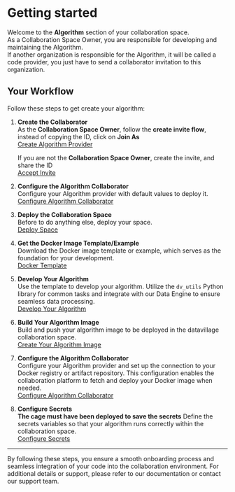 # Getting started

Welcome to the **Algorithm** section of your collaboration space.  
As a Collaboration Space Owner, you are responsible for developing and maintaining the Algorithm.  
If another organization is responsible for the Algorithm, it will be called a code provider, you just have to send a collaborator invitation to this organization.

## Your Workflow

Follow these steps to get create your algorithm:

1. **Create the Collaborator**  
   As the **Collaboration Space Owner**, follow the **create invite flow**, instead of copying the ID, click on **Join As**  
   [Create Algorithm Provider](/docs/user-manual/code-provider/create-invite)

   If you are not the **Collaboration Space Owner**, create the invite, and share the ID  
   [Accept Invite](/docs/user-manual/code-provider/accept-invite)

2. **Configure the Algorithm Collaborator**  
   Configure your Algorithm provider with default values to deploy it.  
   [Configure Algorithm Collaborator](/docs/user-manual/code-provider/configure-collaborator/general)

3. **Deploy the Collaboration Space**  
   Before to do anything else, deploy your space.  
   [Deploy Space](/docs/user-manual/collaboration-space-owner/cage-management/deploy-cage)

4. **Get the Docker Image Template/Example**  
   Download the Docker image template or example, which serves as the foundation for your development.  
   [Docker Template](/docs/user-manual/code-provider/create-algorithm/get-docker-template)

5. **Develop Your Algorithm**  
   Use the template to develop your algorithm. Utilize the `dv_utils` Python library for common tasks and integrate with our Data Engine to ensure seamless data processing.  
   [Develop Your Algorithm](/docs/user-manual/code-provider/create-algorithm/develop-algorithm)

6. **Build Your Algorithm Image**  
   Build and push your algorithm image to be deployed in the datavillage collaboration space.  
   [Create Your Algorithm Image](/docs/user-manual/code-provider/create-algorithm/create-docker-image)

7. **Configure the Algorithm Collaborator**  
   Configure your Algorithm provider and set up the connection to your Docker registry or artifact repository. This configuration enables the collaboration platform to fetch and deploy your Docker image when needed.  
   [Configure Algorithm Collaborator](/docs/user-manual/code-provider/configure-collaborator/general)

8. **Configure Secrets**  
    **The cage must have been deployed to save the secrets**
   Define the secrets variables so that your algorithm runs correctly within the collaboration space.  
   [Configure Secrets](/docs/user-manual/code-provider/configure-collaborator/configure-secrets)

---

By following these steps, you ensure a smooth onboarding process and seamless integration of your code into the collaboration environment. For additional details or support, please refer to our documentation or contact our support team.
